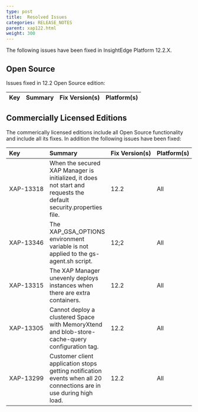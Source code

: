 ```yaml
---
type: post
title:  Resolved Issues
categories: RELEASE_NOTES
parent: xap122.html
weight: 300
---
```


The following issues  have been fixed in InsightEdge Platform 12.2.X.

## Open Source

Issues fixed in 12.2 Open Source edition:

| Key                         | Summary                                                 | Fix Version(s) | Platform(s) |
|:----------------------------|:------------------------------------------------------------------|:-----|:-----| 
 


## Commercially Licensed Editions

The commerically licensed editions include all Open Source functionality and include all its fixes. In addition  the following issues have been fixed:

| Key       | Summary                                                 | <nobr>Fix Version(s)</nobr> | Platform(s) |
|:----------|:------------------------------------------------------------------|:-----|:-----| 
| <nobr>XAP-13318</nobr> | When the secured XAP Manager is initialized, it does not start and requests the default security.properties file. | 12.2| All | 
| XAP-13346 | The XAP_GSA_OPTIONS environment variable is not applied to the gs-agent.sh script. | 12;2 | All |
| XAP-13315 | The XAP Manager unevenly deploys instances when there are extra containers. | 12.2 | All | 
| XAP-13305 | Cannot deploy a clustered Space with MemoryXtend and blob-store-cache-query configuration tag. | 12.2 | All | 
| XAP-13299 | Customer client application stops getting notification events when all 20 connections are in use during high load. | 12.2 | All |  


